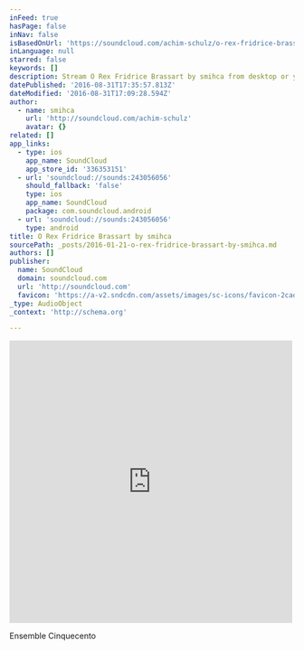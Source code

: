 ```yaml
---
inFeed: true
hasPage: false
inNav: false
isBasedOnUrl: 'https://soundcloud.com/achim-schulz/o-rex-fridrice-brassart'
inLanguage: null
starred: false
keywords: []
description: Stream O Rex Fridrice Brassart by smihca from desktop or your mobile device
datePublished: '2016-08-31T17:35:57.813Z'
dateModified: '2016-08-31T17:09:28.594Z'
author:
  - name: smihca
    url: 'http://soundcloud.com/achim-schulz'
    avatar: {}
related: []
app_links:
  - type: ios
    app_name: SoundCloud
    app_store_id: '336353151'
  - url: 'soundcloud://sounds:243056056'
    should_fallback: 'false'
    type: ios
    app_name: SoundCloud
    package: com.soundcloud.android
  - url: 'soundcloud://sounds:243056056'
    type: android
title: O Rex Fridrice Brassart by smihca
sourcePath: _posts/2016-01-21-o-rex-fridrice-brassart-by-smihca.md
authors: []
publisher:
  name: SoundCloud
  domain: soundcloud.com
  url: 'http://soundcloud.com'
  favicon: 'https://a-v2.sndcdn.com/assets/images/sc-icons/favicon-2cadd14b.ico'
_type: AudioObject
_context: 'http://schema.org'

---
```

<iframe src="https://cdn.embedly.com/widgets/media.html?src=https%3A%2F%2Fw.soundcloud.com%2Fplayer%2F%3Fvisual%3Dtrue%26url%3Dhttp%253A%252F%252Fapi.soundcloud.com%252Ftracks%252F243056056%26show_artwork%3Dtrue&amp;url=https%3A%2F%2Fsoundcloud.com%2Fachim-schulz%2Fo-rex-fridrice-brassart&amp;image=http%3A%2F%2Fi1.sndcdn.com%2Fartworks-000144000236-9ojhhh-t500x500.jpg&amp;key=b7d04c9b404c499eba89ee7072e1c4f7&amp;type=text%2Fhtml&amp;schema=soundcloud" width="500" height="500" scrolling="no" frameborder="0" allowfullscreen="allowfullscreen" style=""></iframe>

Ensemble Cinquecento